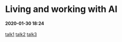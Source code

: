 # Living and working with AI

#### 2020-01-30 18:24 ####

[talk1](talk1)
[talk2](talk2)
[talk3](talk3)


